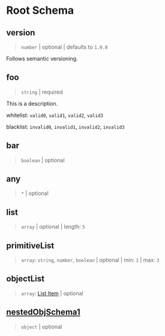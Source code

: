 # Root Schema

## version

> `number` | optional | defaults to `1.0.0`


Follows semantic versioning.

## foo

> `string` | required


This is a description.


whitelist: `valid0`, `valid1`, `valid2`, `valid3`


blacklist: `invalid0`, `invalid1`, `invalid2`, `invalid3`

## bar

> `boolean` | optional

## any

> `*` | optional

## list

> `array` | optional | length: `5`

## primitiveList

> `array`: `string`, `number`, `boolean` | optional | min: `1` | max: `3`

## objectList

> `array`: [List Item](./listItemSchema.md) | optional

## [nestedObjSchema1](./nestedObjSchema1.md)

> `object` | optional
